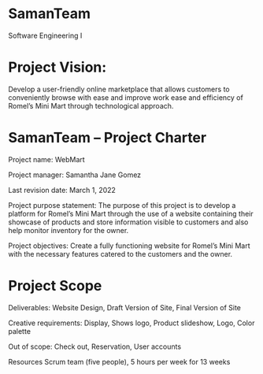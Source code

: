 # SamanTeam
Software Engineering I

# Project Vision:
Develop a user-friendly online marketplace that allows customers to conveniently browse with ease and improve work ease and efficiency of Romel’s Mini Mart through technological approach.

# SamanTeam – Project Charter

Project name: WebMart

Project manager: Samantha Jane Gomez 

Last revision date: March 1, 2022

Project purpose statement: The purpose of this project is to develop a platform for Romel’s Mini Mart through the use of a website containing their showcase of products and store information visible to customers and also help monitor inventory for the owner.

Project objectives: Create a fully functioning website for Romel’s Mini Mart with the necessary features catered to the customers and the owner.



# Project Scope

Deliverables:
Website Design,
Draft Version of Site,
Final Version of Site

Creative requirements:
Display,
Shows logo, 
Product slideshow,
Logo,
Color palette 

Out of scope:
Check out,
Reservation,
User accounts

Resources
Scrum team (five people), 5 hours per week for 13 weeks
